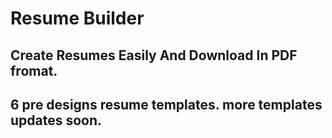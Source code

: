 # Resume Builder

## Create Resumes Easily And Download In PDF fromat.

## 6 pre designs resume templates. more templates updates soon.
